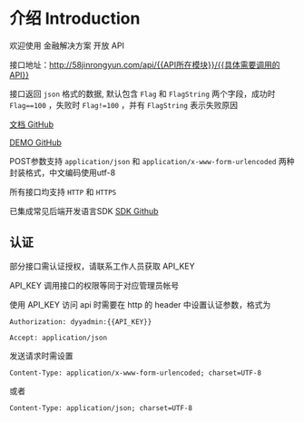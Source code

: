 # 介绍 Introduction

欢迎使用 金融解决方案 开放 API

接口地址：http://58jinrongyun.com/api/{{API所在模块}}/{{具体需要调用的API}}

接口返回 `json` 格式的数据, 默认包含 `Flag` 和 `FlagString` 两个字段，成功时 `Flag==100` ，失败时 `Flag!=100` ，并有 `FlagString` 表示失败原因

[文档 GitHub](https://github.com/aodianyunGroup/financeApiDoc)

[DEMO GitHub](https://github.com/aodianyunGroup/financeWebSDK)

POST参数支持 `application/json` 和 `application/x-www-form-urlencoded` 两种封装格式，中文编码使用utf-8

所有接口均支持 `HTTP` 和 `HTTPS`

已集成常见后端开发语言SDK [SDK Github](https://github.com/aodianyunGroup/financeApiDoc/tree/master/sdk)

## 认证

部分接口需认证授权，请联系工作人员获取 API_KEY

API_KEY 调用接口的权限等同于对应管理员帐号

使用 API_KEY 访问 api 时需要在 http 的 header 中设置认证参数，格式为

`Authorization: dyyadmin:{{API_KEY}}`

`Accept: application/json`

发送请求时需设置

`Content-Type: application/x-www-form-urlencoded; charset=UTF-8`

或者

`Content-Type: application/json; charset=UTF-8`

